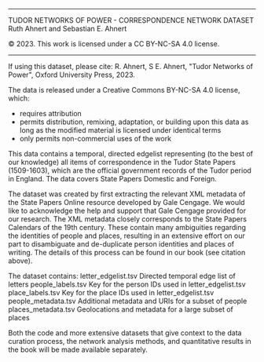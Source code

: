 ***************************************************************
TUDOR NETWORKS OF POWER - CORRESPONDENCE NETWORK DATASET
Ruth Ahnert and Sebastian E. Ahnert

© 2023. This work is licensed under a CC BY-NC-SA 4.0 license. 
***************************************************************

If using this dataset, please cite:
R. Ahnert, S E. Ahnert, "Tudor Networks of Power", Oxford University Press, 2023.

The data is released under a Creative Commons BY-NC-SA 4.0 license, which:
- requires attribution
- permits distribution, remixing, adaptation, or building upon this data as long as the modified material is licensed under identical terms
- only permits non-commercial uses of the work

This data contains a temporal, directed edgelist representing (to the best of our knowledge) all items of correspondence in the Tudor State Papers (1509-1603), which are the official government records of the Tudor period in England. The data covers State Papers Domestic and Foreign.

The dataset was created by first extracting the relevant XML metadata of the State Papers Online resource developed by Gale Cengage. We would like to acknowledge the help and support that Gale Cengage provided for our research. The XML metadata closely corresponds to the State Papers Calendars of the 19th century. These contain many ambiguities regarding the identities of people and places, resulting in an extensive effort on our part to disambiguate and de-duplicate person identities and places of writing. The details of this process can be found in our book (see citation above).

The dataset contains:
letter_edgelist.tsv	Directed temporal edge list of letters
people_labels.tsv	Key for the person IDs used in letter_edgelist.tsv
place_labels.tsv	Key for the place IDs used in letter_edgelist.tsv
people_metadata.tsv	Additional metadata and URIs for a subset of people
places_metadata.tsv	Geolocations and metadata for a large subset of places

Both the code and more extensive datasets that give context to the data curation process, the network analysis methods, and quantitative results in the book will be made available separately.
